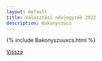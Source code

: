 ```yaml
---
layout: default
title: Választási névjegyzék 2022
description: Bakonyszücs
---
```


{% include Bakonyszuuxcs.html %}

[Vissza](./)